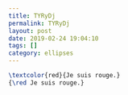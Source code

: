 ```yaml
---
title: TYRyDj
permalink: TYRyDj
layout: post
date: 2019-02-24 19:04:10
tags: []
category: ellipses
---
```


```latex
\textcolor{red}{Je suis rouge.}
{\red Je suis rouge.}
```